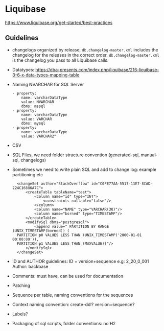 # Liquibase

https://www.liquibase.org/get-started/best-practices

## Guidelines

- changelogs organized by release, `db.changelog-master.xml` includes the changelog for the releases in the correct order. 
`db.changelog-master.xml` is the changelog you pass to all Liquibase calls.

- Datatypes: https://dba-presents.com/index.php/liquibase/216-liquibase-3-6-x-data-types-mapping-table
- Naming NVARCHAR for SQL Server
 
      - property:
          name: varcharDataType
          value: NVARCHAR
          dbms: mssql
      - property:
          name: varcharDataType
          value: VARCHAR
          dbms: mysql
      - property:
          name: varcharDataType
          value: VARCHAR2"	
- CSV		
- SQL Files, we need folder structure convention (generated-sql, manual-sql, changelogs)
- Sometimes we need to write plain SQL and add to change log: example partitioning etc	

        <changeSet author="StackOverflow" id="C0FE77AA-5517-11E7-8CAD-224C16886A7C">
            <createTable tableName="test">
                <column name="id" type="INT">
                    <constraints nullable="false"/>
                </column>
                <column name="NAME" type="VARCHAR(30)"/>
                <column name="borned" type="TIMESTAMP"/>
            </createTable>
            <modifySql dbms="postgresql">
                <append value=" PARTITION BY RANGE (UNIX_TIMESTAMP(borned)) (
        PARTITION p0 VALUES LESS THAN (UNIX_TIMESTAMP('2000-01-01 00:00:00')),
        PARTITION p1 VALUES LESS THAN (MAXVALUE))"/>
            </modifySql>
        </changeSet>
        
- ID and AUTHOR guidelines: ID = version+sequence e.g: 2_20_0_001 Author: backbase
- Comments: must have, can be used for documentation
- Patching	
- Sequence per table, naming conventions for the sequences	
- Context naming convention: create-ddl? version+sequence?
- Labels?
- Packaging of sql scripts, folder conventions: no H2
